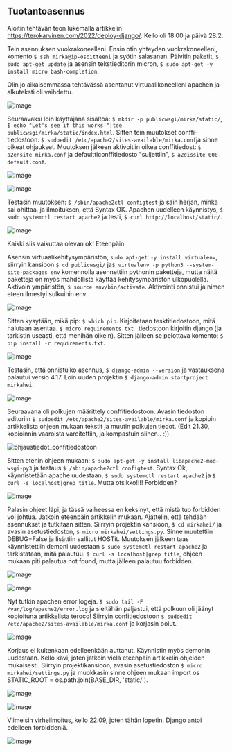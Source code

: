 ## Tuotantoasennus

Aloitin tehtävän teon lukemalla artikkelin https://terokarvinen.com/2022/deploy-django/. Kello oli 18.00 ja päivä 28.2.

Tein asennuksen vuokrakoneelleni. Ensin otin yhteyden vuokrakoneelleni, komento `$ ssh mirka@ip-osoitteeni` ja syötin salasanan. Päivitin paketit, `$ sudo apt-get update`
ja asensin tekstieditorin micron, `$ sudo apt-get -y install micro bash-completion`. 

Olin jo aikaisemmassa tehtävässä asentanut virtuaalikoneelleni apachen ja alkuteksti oli vaihdettu. 

![image](https://user-images.githubusercontent.com/82024427/222212146-9312adfc-893f-42f3-aef3-7ebb22baff8b.png)

Seuraavaksi loin käyttäjänä sisältöä: `$ mkdir -p publicwsgi/mirka/static/`,  `$ echo "Let's see if this works!"|tee publicwsgi/mirka/static/index.html`. Sitten tein muutokset conffi-tiedostoon: `$ sudoedit /etc/apache2/sites-available/mirka.conf`ja sinne oikeat ohjaukset. Muutoksen jälkeen aktivoitiin oikea conffitiedost: `$ a2ensite mirka.conf` ja defaultticonffitiedosto "suljettiin", `$ a2dissite 000-default.conf`. 

![image](https://user-images.githubusercontent.com/82024427/222214716-b04ffb4f-75f0-448d-9ab7-a794484e6177.png)

![image](https://user-images.githubusercontent.com/82024427/222214089-dff6c0ed-9127-454b-bace-4759d8b49186.png)

Testasin muutoksen: `$ /sbin/apache2ctl configtest` ja sain herjan, minkä sai ohittaa, ja ilmoituksen, että Syntax OK. Apachen uudelleen käynnistys, `$ sudo systemctl restart apache2` ja testi, `$ curl http://localhost/static/`. 

![image](https://user-images.githubusercontent.com/82024427/222215914-3ea6390c-9b81-4ea8-be06-94586a50f4f2.png)

Kaikki siis vaikuttaa olevan ok! Eteenpäin. 

Asensin virtuaalikehitysympäristön, `sudo apt-get -y install virtualenv`, siirryin kansioon `$ cd publicwsgi/` ja`$ virtualenv -p python3 --system-site-packages env` komennolla asennettiin pythonin paketteja, mutta näitä paketteja on myös mahdollista käyttää kehitysympäristön ulkopuolella. Aktivoin ympäristön, `$ source env/bin/activate`. Aktivointi onnistui ja nimen eteen ilmestyi sulkuihin env. 

![image](https://user-images.githubusercontent.com/82024427/222216983-ef9f9999-9820-4f48-891e-5c1cacb160c4.png)

Sitten kysytään, mikä pip: `$ which pip`. Kirjoitetaan tesktitiedostoon, mitä halutaan asentaa. `$ micro requirements.txt
` tiedostoon kirjoitin django (ja tarkistin useasti, että menihän oikein). Sitten jälleen se pelottava komento: `$ pip install -r requirements.txt`. 

![image](https://user-images.githubusercontent.com/82024427/222217392-780daefa-7258-4806-be11-0b44bc238b55.png)

Testasin, että onnistuiko asennus, `$ django-admin --version` ja vastauksena palautui versio 4.17. Loin uuden projektin `$ django-admin startproject mirkahei`. 

![image](https://user-images.githubusercontent.com/82024427/222218299-73820c93-95f9-486e-9092-be0ab8b59304.png)

Seuraavana oli polkujen määrittely conffitiedostoon. Avasin tiedoston editoriin `$ sudoedit /etc/apache2/sites-available/mirka.conf` ja kopioin artikkelista ohjeen mukaan tekstit ja muutin polkujen tiedot. (Edit 21.30, kopioinnin vaaroista varoitettiin, ja kompastuin siihen.. :)). 

![ohjaustiedot_confitiedostoon](https://user-images.githubusercontent.com/82024427/222219281-d740362f-c796-4b57-9667-e9811ebaaf0e.png)

Sitten etenin ohjeen mukaan: `$ sudo apt-get -y install libapache2-mod-wsgi-py3` ja testaus `$ /sbin/apache2ctl configtest`. Syntax Ok, käynnistetään apache uudestaan, `$ sudo systemctl restart apache2` ja `$ curl -s localhost|grep title`. Mutta otsikko!!!! Forbidden? 

![image](https://user-images.githubusercontent.com/82024427/222220446-3c6a110b-18a5-4fb5-a080-10b3a72a4ea4.png)

Palasin ohjeet läpi, ja tässä vaiheessa en keksinyt, että mistä tuo forbidden voi johtua. Jatkoin eteenpäin artikkelin mukaan. Ajattelin, että tehdään asennukset ja tutkitaan sitten. Siirryin projektin kansioon, `$ cd mirkahei/` ja avasin asetustiedoston, `$ micro mirkahei/settings.py`. Sinne muutettiin DEBUG=False ja lisättiin sallitut HOSTit. Muutoksen jälkeen taas käynnistettiin demoni uudestaan `$ sudo systemctl restart apache2` ja tarkistataan, mitä palautuu. `$ curl -s localhost|grep title`, ohjeen mukaan piti palautua not found, mutta jälleen palautuu forbidden. 

![image](https://user-images.githubusercontent.com/82024427/222221696-f8527c4f-131c-49e3-b0ab-b8486164ff45.png)

![image](https://user-images.githubusercontent.com/82024427/222221555-212a820c-03ef-4951-ac7e-837085a93fe8.png)

Nyt tutkin apachen error logeja. `$ sudo tail -F /var/log/apache2/error.log` ja sieltähän paljastui, että polkuun oli jäänyt kopioituna artikkelista teroco! Siirryin confitiedostoon `$ sudoedit /etc/apache2/sites-available/mirka.conf` ja korjasin polut. 

![image](https://user-images.githubusercontent.com/82024427/222228052-27d559ea-4f11-4667-82e5-5efb1c92b8ec.png)

Korjaus ei kuitenkaan edelleenkään auttanut. Käynnistin myös demonin uudestaan. Kello kävi, joten jatkoin vielä eteenpäin artikkelin ohjeiden mukaisesti. Siirryin projektikansioon, avasin asetustiedoston `$ micro mirkahei/settings.py` ja muokkasin sinne ohjeen mukaan
import os
STATIC_ROOT = os.path.join(BASE_DIR, 'static/'). 

![image](https://user-images.githubusercontent.com/82024427/222229939-6e4c9a0b-c9f9-49c2-a400-03456b05042e.png)

![image](https://user-images.githubusercontent.com/82024427/222230598-d4186364-f2a8-4b74-bc87-449ee9b12433.png)

Viimeisin virheilmoitus, kello 22.09, joten tähän lopetin. Django antoi edelleen forbiddeniä. 

![image](https://user-images.githubusercontent.com/82024427/222231451-dc419fe3-68f6-4cb0-b831-561c11f32c7a.png)








